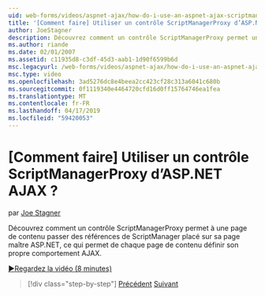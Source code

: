 ```yaml
---
uid: web-forms/videos/aspnet-ajax/how-do-i-use-an-aspnet-ajax-scriptmanagerproxy
title: '[Comment faire] Utiliser un contrôle ScriptManagerProxy d’ASP.NET AJAX ? | Microsoft Docs'
author: JoeStagner
description: Découvrez comment un contrôle ScriptManagerProxy permet une page de contenu passer des références de ScriptManager placé sur sa page maître ASP.NET, ce qui permet de chaque page de contenu t...
ms.author: riande
ms.date: 02/01/2007
ms.assetid: c11935d8-c3df-45d3-aab1-1d90f6599b6d
msc.legacyurl: /web-forms/videos/aspnet-ajax/how-do-i-use-an-aspnet-ajax-scriptmanagerproxy
msc.type: video
ms.openlocfilehash: 3ad5276dc8e4beea2cc423cf28c313a6041c680b
ms.sourcegitcommit: 0f1119340e4464720cfd16d0ff15764746ea1fea
ms.translationtype: MT
ms.contentlocale: fr-FR
ms.lasthandoff: 04/17/2019
ms.locfileid: "59420053"
---
```

# <a name="how-do-i-use-an-aspnet-ajax-scriptmanagerproxy"></a>[Comment faire] Utiliser un contrôle ScriptManagerProxy d’ASP.NET AJAX ?

par [Joe Stagner](https://github.com/JoeStagner)

Découvrez comment un contrôle ScriptManagerProxy permet à une page de contenu passer des références de ScriptManager placé sur sa page maître ASP.NET, ce qui permet de chaque page de contenu définir son propre comportement AJAX.

[&#9654;Regardez la vidéo (8 minutes)](https://channel9.msdn.com/Blogs/ASP-NET-Site-Videos/how-do-i-use-an-aspnet-ajax-scriptmanagerproxy)

> [!div class="step-by-step"]
> [Précédent](how-do-i-use-the-aspnet-ajax-client-library-controls.md)
> [Suivant](how-do-i-use-the-aspnet-ajax-roundedcorners-extender.md)
